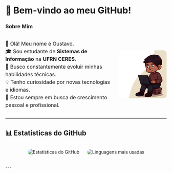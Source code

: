 # 🌟 Bem-vindo ao meu GitHub!

### Sobre Mim  

<div style="display: flex; align-items: center; gap: 20px;">
  <p style="flex: 1; font-size: 16px; line-height: 1.5;">
    👋 Olá! Meu nome é Gustavo.
    <br>🎓 Sou estudante de <strong>Sistemas de Informação</strong> na <strong>UFRN CERES</strong>.  
    <br>🌱 Busco constantemente evoluir minhas habilidades técnicas.  
    <br>💡 Tenho curiosidade por novas tecnologias e idiomas.
    <br>🚀 Estou sempre em busca de crescimento pessoal e profissional.
  </p>
   <img src="img/img2.png" alt="Imagem do Gustavo" style="width: 150px; height: auto; border-radius: 10px;">
</div>

---

## 📊 Estatísticas do GitHub  

<div align="center" style="margin: 20px 0;">
  <img 
    src="https://github-readme-stats.vercel.app/api?username=Gustavo-DSC&show_icons=true&theme=radical&hide_title=false&include_all_commits=true&count_private=true&custom_title=Minhas%20Estatísticas!" 
    alt="Estatísticas do GitHub" 
    width="400" 
    style="border-radius: 10px; margin: 10px;"
  />
  <img 
    src="https://github-readme-stats.vercel.app/api/top-langs/?username=Gustavo-DSC&layout=compact&theme=radical&hide=html&langs_count=6" 
    alt="Linguagens mais usadas" 
    width="400"
    style="border-radius: 10px; margin: 10px;"
  />
</div>
---
